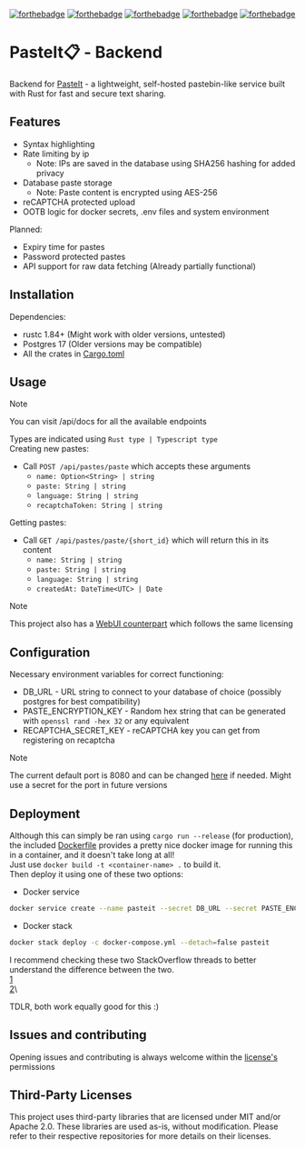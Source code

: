 [![forthebadge](https://forthebadge.com/images/badges/built-with-love.svg)](https://forthebadge.com)
[![forthebadge](https://forthebadge.com/images/badges/made-with-rust.svg)](https://forthebadge.com)
[![forthebadge](https://forthebadge.com/images/badges/docker-container.svg)](https://forthebadge.com)
[![forthebadge](https://forthebadge.com/images/badges/powered-by-energy-drinks.svg)](https://forthebadge.com)
[![forthebadge](https://forthebadge.com/images/badges/60-percent-of-the-time-works-every-time.svg)](https://forthebadge.com)
# PasteIt📋 - Backend

Backend for [PasteIt](https://paste.051205.xyz) - a lightweight, self-hosted pastebin-like 
service built with Rust for fast and secure text sharing.

## Features
- Syntax highlighting
- Rate limiting by ip
  - Note: IPs are saved in the database using SHA256 hashing for added privacy
- Database paste storage
  - Note: Paste content is encrypted using AES-256
- reCAPTCHA protected upload
- OOTB logic for docker secrets, .env files and system environment

Planned:
- Expiry time for pastes
- Password protected pastes
- API support for raw data fetching (Already partially functional)

## Installation
Dependencies:
- rustc 1.84+ (Might work with older versions, untested)
- Postgres 17 (Older versions may be compatible)
- All the crates in [Cargo.toml](Cargo.toml)

## Usage
>[!Note]
> You can visit /api/docs for all the available endpoints

Types are indicated using `Rust type | Typescript type` \
Creating new pastes:
- Call `POST /api/pastes/paste` which accepts these arguments
  - `name: Option<String> | string`
  - `paste: String | string`
  - `language: String | string`
  - `recaptchaToken: String | string`

Getting pastes:
- Call `GET /api/pastes/paste/{short_id}` which will return this in its content
  - `name: String | string`
  - `paste: String | string`
  - `language: String | string`
  - `createdAt: DateTime<UTC> | Date`

> [!Note]
> This project also has a [WebUI counterpart](https://github.com/milkyicedtea/PasteIt-Frontend)
> which follows the same licensing

## Configuration
Necessary environment variables for correct functioning:
  - DB_URL - URL string to connect to your database of choice 
  (possibly postgres for best compatibility)
  - PASTE_ENCRYPTION_KEY - Random hex string that can be generated with `openssl rand -hex 32`
  or any equivalent
  - RECAPTCHA_SECRET_KEY - reCAPTCHA key you can get from registering on recaptcha
>[!Note]
> The current default port is 8080 and can be changed [here](src/main.rs#L94) if needed.
> Might use a secret for the port in future versions

## Deployment
Although this can simply be ran using `cargo run --release` (for production),
the included [Dockerfile](Dockerfile) provides a pretty nice docker image for running this 
in a container, and it doesn't take long at all! \
Just use `docker build -t <container-name> .` to build it. \
Then deploy it using one of these two options:
- Docker service
```bash
docker service create --name pasteit --secret DB_URL --secret PASTE_ENCRYPTION_KEY --secret RECAPTCHA_SECRET_KEY --publish 8080:8080 pasteit-backend
```
- Docker stack
```bash
docker stack deploy -c docker-compose.yml --detach=false pasteit
```

I recommend checking these two StackOverflow threads to better understand the difference between the two.\
[1](https://stackoverflow.com/questions/41833622/docker-create-service-vs-docker-deploy-stack)\
[2](https://stackoverflow.com/questions/44329083/what-is-the-difference-between-docker-service-and-stack)\

TDLR, both work equally good for this :)

## Issues and contributing
Opening issues and contributing is always welcome within the [license's](LICENSE.md) permissions

## Third-Party Licenses
This project uses third-party libraries that are licensed under MIT and/or Apache 2.0.
These libraries are used as-is, without modification. Please refer to their respective
repositories for more details on their licenses.
